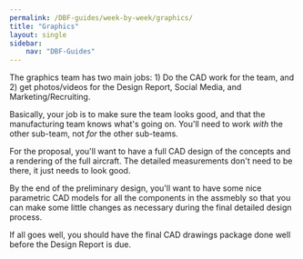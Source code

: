 ```yaml
---
permalink: /DBF-guides/week-by-week/graphics/
title: "Graphics"
layout: single
sidebar:
    nav: "DBF-Guides"
---
```



The graphics team has two main jobs: 1) Do the CAD work for the team, and 2) get photos/videos for the Design Report, Social Media, and Marketing/Recruiting.

Basically, your job is to make sure the team looks good, and that the manufacturing team knows what's going on.  You'll need to work _with_ the other sub-team, not _for_ the other sub-teams.

For the proposal, you'll want to have a full CAD design of the concepts and a rendering of the full aircraft.  The detailed measurements don't need to be there, it just needs to look good.

By the end of the preliminary design, you'll want to have some nice parametric CAD models for all the components in the assmebly so that you can make some little changes as necessary during the final detailed design process.

If all goes well, you should have the final CAD drawings package done well before the Design Report is due.